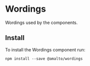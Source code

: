# Wordings

Wordings used by the components.

## Install
To install the Wordings component run:
```terminal
npm install --save @amalto/wordings
```